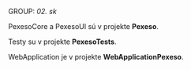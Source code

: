 GROUP: *02. sk*





PexesoCore a PexesoUI sú v projekte **Pexeso**.

Testy su v projekte **PexesoTests**.

WebApplication je v projekte **WebApplicationPexeso**.
